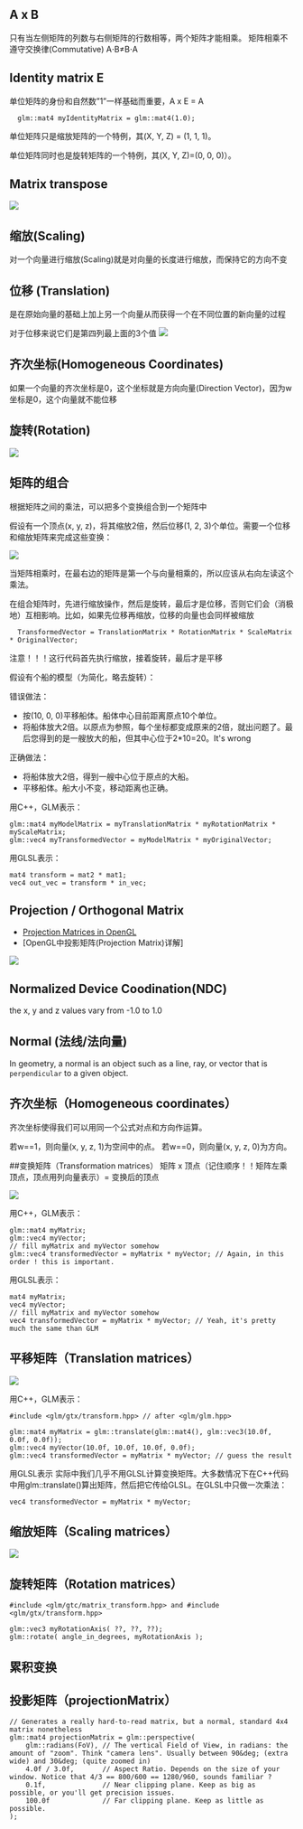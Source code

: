 
## A x B

只有当左侧矩阵的列数与右侧矩阵的行数相等，两个矩阵才能相乘。
矩阵相乘不遵守交换律(Commutative) A⋅B≠B⋅A


## Identity matrix E
单位矩阵的身份和自然数”1”一样基础而重要，A x E = A

```
  glm::mat4 myIdentityMatrix = glm::mat4(1.0);
```
单位矩阵只是缩放矩阵的一个特例，其(X, Y, Z) = (1, 1, 1)。

单位矩阵同时也是旋转矩阵的一个特例，其(X, Y, Z)=(0, 0, 0)）。


## Matrix transpose
![](./_images/matrix-transpose.png)


## 缩放(Scaling)
对一个向量进行缩放(Scaling)就是对向量的长度进行缩放，而保持它的方向不变


## 位移 (Translation)

是在原始向量的基础上加上另一个向量从而获得一个在不同位置的新向量的过程

对于位移来说它们是第四列最上面的3个值
![](./_images/translation-matrix.png)


## 齐次坐标(Homogeneous Coordinates)
如果一个向量的齐次坐标是0，这个坐标就是方向向量(Direction Vector)，因为w坐标是0，这个向量就不能位移


## 旋转(Rotation)
![](./_images/rotation-matrix.png)



## 矩阵的组合
根据矩阵之间的乘法，可以把多个变换组合到一个矩阵中

假设有一个顶点(x, y, z)，将其缩放2倍，然后位移(1, 2, 3)个单位。需要一个位移和缩放矩阵来完成这些变换：

![](./_images/trans-scale.png)

当矩阵相乘时，在最右边的矩阵是第一个与向量相乘的，所以应该从右向左读这个乘法。

在组合矩阵时，先进行缩放操作，然后是旋转，最后才是位移，否则它们会（消极地）互相影响。比如，如果先位移再缩放，位移的向量也会同样被缩放

```
  TransformedVector = TranslationMatrix * RotationMatrix * ScaleMatrix * OriginalVector;
```
注意！！！这行代码首先执行缩放，接着旋转，最后才是平移

假设有个船的模型（为简化，略去旋转）：

错误做法：

- 按(10, 0, 0)平移船体。船体中心目前距离原点10个单位。
- 将船体放大2倍。以原点为参照，每个坐标都变成原来的2倍，就出问题了。最后您得到的是一艘放大的船，但其中心位于2*10=20。It's wrong

正确做法：
- 将船体放大2倍，得到一艘中心位于原点的大船。
- 平移船体。船大小不变，移动距离也正确。


用C++，GLM表示：
```
glm::mat4 myModelMatrix = myTranslationMatrix * myRotationMatrix * myScaleMatrix;
glm::vec4 myTransformedVector = myModelMatrix * myOriginalVector;
```

用GLSL表示：
```
mat4 transform = mat2 * mat1;
vec4 out_vec = transform * in_vec;
```



## Projection / Orthogonal Matrix
- [Projection Matrices in OpenGL](https://www.youtube.com/watch?v=xZs6K7VLM7A&ab_channel=TheCherno)
- [OpenGL中投影矩阵(Projection Matrix)详解]

![](./_images/orthographic-matrix.png)



## Normalized Device Coodination(NDC)
the x, y and z values vary from -1.0 to 1.0


## Normal (法线/法向量)
In geometry, a normal is an object such as a line, ray, or vector that is `perpendicular` to a given object.



## 齐次坐标（Homogeneous coordinates）
齐次坐标使得我们可以用同一个公式对点和方向作运算。

若w==1，则向量(x, y, z, 1)为空间中的点。
若w==0，则向量(x, y, z, 0)为方向。


##变换矩阵（Transformation matrices）
矩阵 x 顶点（记住顺序！！矩阵左乘顶点，顶点用列向量表示）= 变换后的顶点

![](MatrixXVect.gif)

用C++，GLM表示：
```
glm::mat4 myMatrix;
glm::vec4 myVector;
// fill myMatrix and myVector somehow
glm::vec4 transformedVector = myMatrix * myVector; // Again, in this order ! this is important.
```

用GLSL表示：
```
mat4 myMatrix;
vec4 myVector;
// fill myMatrix and myVector somehow
vec4 transformedVector = myMatrix * myVector; // Yeah, it's pretty much the same than GLM
```
## 平移矩阵（Translation matrices）
![](translationMatrix.png)

用C++，GLM表示：
```
#include <glm/gtx/transform.hpp> // after <glm/glm.hpp>

glm::mat4 myMatrix = glm::translate(glm::mat4(), glm::vec3(10.0f, 0.0f, 0.0f));
glm::vec4 myVector(10.0f, 10.0f, 10.0f, 0.0f);
glm::vec4 transformedVector = myMatrix * myVector; // guess the result
```
用GLSL表示
实际中我们几乎不用GLSL计算变换矩阵。大多数情况下在C++代码中用glm::translate()算出矩阵，然后把它传给GLSL。在GLSL中只做一次乘法：
```
vec4 transformedVector = myMatrix * myVector;
```

## 缩放矩阵（Scaling matrices）
![](scalingMatrix.png)

## 旋转矩阵（Rotation matrices）
```
#include <glm/gtc/matrix_transform.hpp> and #include <glm/gtx/transform.hpp>

glm::vec3 myRotationAxis( ??, ??, ??);
glm::rotate( angle_in_degrees, myRotationAxis );
```


## 累积变换


## 投影矩阵（projectionMatrix）
```
// Generates a really hard-to-read matrix, but a normal, standard 4x4 matrix nonetheless
glm::mat4 projectionMatrix = glm::perspective(
    glm::radians(FoV), // The vertical Field of View, in radians: the amount of "zoom". Think "camera lens". Usually between 90&deg; (extra wide) and 30&deg; (quite zoomed in)
    4.0f / 3.0f,       // Aspect Ratio. Depends on the size of your window. Notice that 4/3 == 800/600 == 1280/960, sounds familiar ?
    0.1f,              // Near clipping plane. Keep as big as possible, or you'll get precision issues.
    100.0f             // Far clipping plane. Keep as little as possible.
);
```